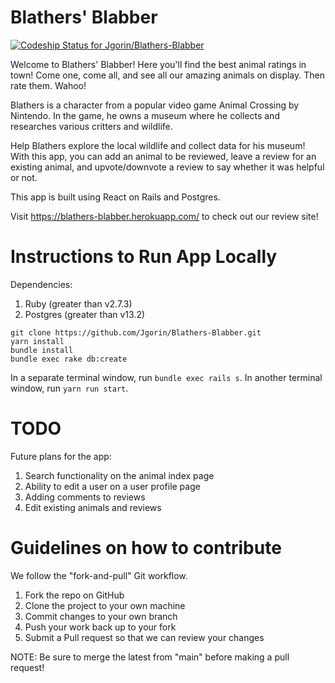 # Blathers' Blabber

[![Codeship Status for Jgorin/Blathers-Blabber](https://app.codeship.com/projects/9edc125d-980e-4a43-8987-1fff786abacb/status?branch=main)](https://app.codeship.com/projects/442458)

Welcome to Blathers' Blabber! Here you'll find the best animal ratings in town! Come one, come all, and see all our amazing animals on display. Then rate them. Wahoo!

Blathers is a character from a popular video game Animal Crossing by Nintendo. In the game, he owns a museum where he collects and researches various critters and wildlife.

Help Blathers explore the local wildlife and collect data for his museum! With this app, you can add an animal to be reviewed, leave a review for an existing animal,
and upvote/downvote a review to say whether it was helpful or not.

This app is built using React on Rails and Postgres.

Visit https://blathers-blabber.herokuapp.com/ to check out our review site!

# Instructions to Run App Locally
Dependencies:
1. Ruby (greater than v2.7.3)
2. Postgres (greater than v13.2)

```
git clone https://github.com/Jgorin/Blathers-Blabber.git
yarn install
bundle install
bundle exec rake db:create
```
In a separate terminal window, run `bundle exec rails s`.
In another terminal window, run `yarn run start`.

# TODO
Future plans for the app:
1. Search functionality on the animal index page
2. Ability to edit a user on a user profile page
3. Adding comments to reviews
4. Edit existing animals and reviews

# Guidelines on how to contribute
We follow the "fork-and-pull" Git workflow.

1. Fork the repo on GitHub
2. Clone the project to your own machine
3. Commit changes to your own branch
4. Push your work back up to your fork
5. Submit a Pull request so that we can review your changes

NOTE: Be sure to merge the latest from "main" before making a pull request!